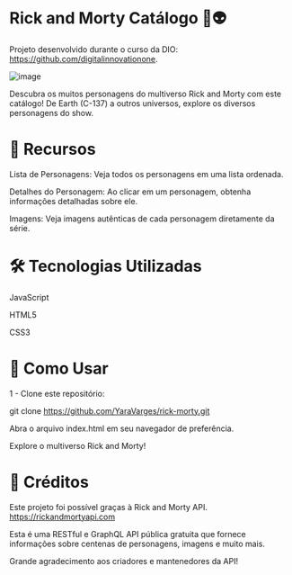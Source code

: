 # Rick and Morty Catálogo 🌌👽

Projeto desenvolvido durante o curso da DIO: https://github.com/digitalinnovationone.

![image](https://github.com/YaraVarges/rick-morty/assets/62305551/1a2bc8a7-3b07-4c7e-8f30-1a7e20a4f5b2)

Descubra os muitos personagens do multiverso Rick and Morty com este catálogo! De Earth (C-137) a outros universos, explore os diversos personagens do show.

# 🌌 Recursos
Lista de Personagens: Veja todos os personagens em uma lista ordenada.

Detalhes do Personagem: Ao clicar em um personagem, obtenha informações detalhadas sobre ele.

Imagens: Veja imagens autênticas de cada personagem diretamente da série.
# 🛠️ Tecnologias Utilizadas
JavaScript

HTML5

CSS3
# 🎁 Como Usar
1 - Clone este repositório: 

git clone https://github.com/YaraVarges/rick-morty.git

Abra o arquivo index.html em seu navegador de preferência.

Explore o multiverso Rick and Morty!

# 📜 Créditos
Este projeto foi possível graças à Rick and Morty API. https://rickandmortyapi.com

Esta é uma RESTful e GraphQL API pública gratuita que fornece informações sobre centenas de personagens, imagens e muito mais.

Grande agradecimento aos criadores e mantenedores da API!
